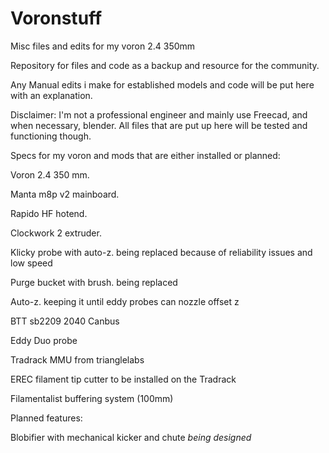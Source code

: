 # Voronstuff
Misc files and edits for my voron 2.4  350mm

Repository for files and code as a backup and resource for the community.

Any Manual edits i make for established models and code will be put here with an explanation.


Disclaimer:
I'm not a professional engineer and mainly use Freecad, and when necessary, blender.
All files that are put up here will be tested and functioning though.


Specs for my voron and mods that are either installed or planned:

Voron 2.4 350 mm.

Manta m8p v2 mainboard.

Rapido HF hotend.

Clockwork 2 extruder.

Klicky probe with auto-z.                                being replaced because of reliability issues and low speed

Purge bucket with brush.                                    being replaced

Auto-z.                                                 keeping it until eddy probes can nozzle offset z

BTT sb2209 2040  Canbus

Eddy Duo probe 

Tradrack MMU     from trianglelabs 

EREC filament tip cutter to be installed on the Tradrack

Filamentalist buffering system (100mm)





Planned features:

Blobifier with mechanical kicker and chute                 *being designed*
                                   









